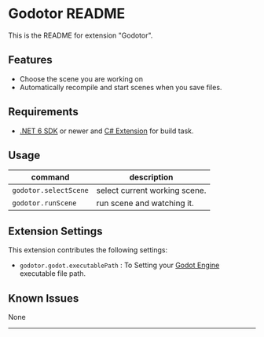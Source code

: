 # Godotor README

This is the README for extension "Godotor".

## Features

* Choose the scene you are working on
* Automatically recompile and start scenes when you save files.

## Requirements

* [.NET 6 SDK](https://dotnet.microsoft.com/en-us/download/dotnet/6.0) or newer and [C# Extension](https://github.com/OmniSharp/omnisharp-vscode) for build task.

## Usage

|command|description|
|-|-|
|`godotor.selectScene`|select current working scene.|
|`godotor.runScene`|run scene and watching it.|

## Extension Settings

This extension contributes the following settings:

* `godotor.godot.executablePath` : To Setting your [Godot Engine](https://godotengine.org/) executable file path.

## Known Issues

None

---

<!-- ## Following extension guidelines

Ensure that you've read through the extensions guidelines and follow the best practices for creating your extension.

* [Extension Guidelines](https://code.visualstudio.com/api/references/extension-guidelines)

## Working with Markdown

You can author your README using Visual Studio Code. Here are some useful editor keyboard shortcuts:

* Split the editor (`Cmd+\` on macOS or `Ctrl+\` on Windows and Linux).
* Toggle preview (`Shift+Cmd+V` on macOS or `Shift+Ctrl+V` on Windows and Linux).
* Press `Ctrl+Space` (Windows, Linux, macOS) to see a list of Markdown snippets.

## For more information

* [Visual Studio Code's Markdown Support](http://code.visualstudio.com/docs/languages/markdown)
* [Markdown Syntax Reference](https://help.github.com/articles/markdown-basics/)

**Enjoy!** -->
